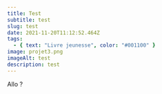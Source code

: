 ```yaml
---
title: Test
subtitle: test
slug: test
date: 2021-11-20T11:12:52.464Z
tags:
  - { text: "Livre jeunesse", color: "#001100" }
image: projet3.png
imageAlt: test
description: test
---
```

Allo ?

